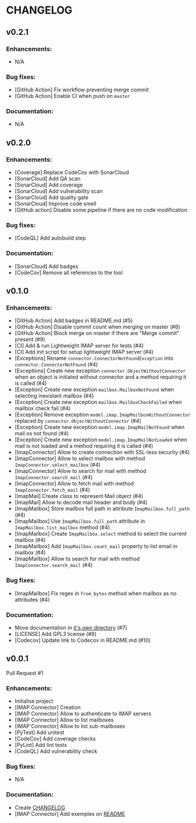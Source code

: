 # CHANGELOG

## v0.2.1

### Enhancements:
- N/A

### Bug fixes:
- [GitHub Action] Fix workflow preventing merge commit
- [GitHub Action] Enable CI when push on `master`

### Documentation:
- N/A

## v0.2.0

### Enhancements:
- [Coverage] Replace CodeCov with SonarCloud
- [SonarCloud] Add QA scan
- [SonarCloud] Add coverage
- [SonarCloud] Add vulnerability scan
- [SonarCloud] Add quality gate
- [SonarCloud] Improve code smell
- [GitHub action] Disable some pipeline if there are no code modification

### Bug fixes:
- [CodeQL] Add autobuild step

### Documentation:
- [SonarCloud] Add badges
- [CodeCov] Remove all references to the tool

## v0.1.0

### Enhancements:
- [GitHub Action] Add badges in README.md (#5)
- [GitHub Action] Disable commit count when merging on master (#6)
- [GitHub Action] Block merge on master if there are "Merge commit" present (#9)
- [CI] Add & run Lightweight IMAP server for tests (#4)
- [CI] Add init script for setup lightweight IMAP server (#4)
- [Exceptions] Rename `connector.ConnectorNotFoundException` into `connector.ConnectorNotFound` (#4)
- [Exceptions] Create new exception `connector.ObjectWithoutConnector` when an object is initiated without connector and a method requiring it is called (#4)
- [Exception] Create new exception `mailbox.MailboxNotFound` when selecting inexistant mailbox (#4)
- [Exception] Create new exception `mailbox.MailboxCheckFailed` when mailbox check fail (#4)
- [Exception] Remove exception `model.imap.ImapMailboxWithoutConnector` replaced by `connector.ObjectWithoutConnector` (#4)
- [Exception] Create new exception `model.imap.ImapMailNotFound` when mail os not found (#4)
- [Exception] Create new exception `model.imap.ImapMailNotLoaded` when mail is not loaded and a method requiring it is called (#4)
- [ImapConnector] Allow to create connection with SSL-less security (#4)
- [ImapConnector] Allow to select mailbox with method `ImapConnector.select_mailbox` (#4)
- [ImapConnector] Allow to search for mail with method `ImapConnector.search_mail` (#4)
- [ImapConnector] Allow to fetch mail with method `ImapConnector.fetch_mail` (#4)
- [ImapMail] Create class to represent Mail object (#4)
- [ImapMail] Allow to decode mail header and body (#4)
- [ImapMailbox] Store mailbox full path in attribute `ImapMailbox.full_path` (#4)
- [ImapMailbox] Use `ImapMailbox.full_path` attribute in `ImapMailbox.list_mailbox` method (#4)
- [ImapMailbox] Create `ImapMailbox.select` method to select the current mailbox (#4)
- [ImapMailbox] Add `ImapMailbox.count_mail` property to list email in mailbox (#4)
- [ImapMailbox] Allow to search for mail with method `ImapConnector.search_mail` (#4)

### Bug fixes:
- [ImapMailbox] Fix regex in `from_bytes` method when mailbox as no attributes (#4)

### Documentation:
- Move documentation in [it's own directory](documentation/) (#7)
- [LICENSE] Add GPL3 license (#8)
- [Codecov] Update link to Codecov in README.md (#10)

## v0.0.1

Pull Request #1

### Enhancements:
- Initialise project
- [IMAP Connector] Creation
- [IMAP Connector] Allow to authenticate to IMAP servers
- [IMAP Connector] Allow to list mailboxes
- [IMAP Connector] Allow to list sub-mailboxes
- [PyTest] Add unitest
- [CodeCov] Add coverage checks
- [PyLint] Add lint tests
- [CodeQL] Add vulnerability check

### Bug fixes:
- N/A

### Documentation:
- Create [CHANGELOG](CHANGELOG.md)
- [IMAP Connector] Add exemples on [README](README.md)

